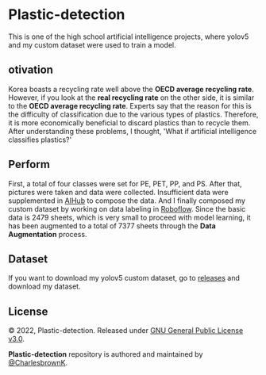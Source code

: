 # Plastic-detection
This is one of the high school artificial intelligence projects, where yolov5 and my custom dataset were used to train a model.

## otivation
 Korea boasts a recycling rate well above the **OECD average recycling rate**. However, if you look at the **real recycling rate** on the other side, it is similar to the **OECD average recycling rate**. Experts say that the reason for this is the difficulty of classification due to the various types of plastics. Therefore, it is more economically beneficial to discard plastics than to recycle them. After understanding these problems, I thought, 'What if artificial intelligence classifies plastics?'

## Perform
 First, a total of four classes were set for PE, PET, PP, and PS. After that, pictures were taken and data were collected. Insufficient data were supplemented in [AIHub](https://www.aihub.or.kr/) to compose the data. And I finally composed my custom dataset by working on data labeling in [Roboflow](https://roboflow.com/). Since the basic data is 2479 sheets, which is very small to proceed with model learning, it has been augmented to a total of 7377 sheets through the **Data Augmentation** process.

## Dataset
 If you want to download my yolov5 custom dataset, go to [releases](https://github.com/CharlesbrownK/Plastic-detection/releases) and download my dataset.

## License

© 2022, Plastic-detection. Released under [GNU General Public License v3.0](https://www.gnu.org/licenses/gpl-3.0.html).

**Plastic-detection** repository is authored and maintained by [@CharlesbrownK](https://github.com/CharlesbrownK).

